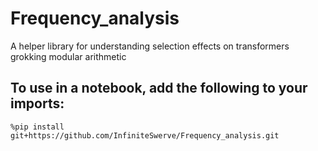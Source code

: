 # Frequency_analysis
A helper library for understanding selection effects on transformers grokking modular arithmetic

## To use in a notebook, add the following to your imports:
`%pip install git+https://github.com/InfiniteSwerve/Frequency_analysis.git`
